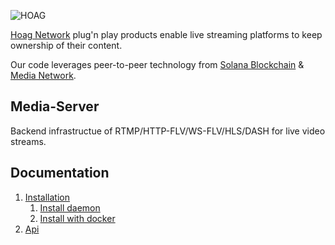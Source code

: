 
![HOAG](https://hoag.network/images/hoag-bars-square.gif)


[Hoag Network](https://hoag.network) plug'n play products enable live streaming platforms to keep ownership of their content.

Our code leverages peer-to-peer technology from [Solana Blockchain](https://solana.com) & [Media Network](https://media.network).

## Media-Server

Backend infrastructue of RTMP/HTTP-FLV/WS-FLV/HLS/DASH for live video streams.


## Documentation

1. [Installation](./docs)
	1. [Install daemon](./docs/installation.md)
	2. [Install with docker](.docs/installation_docker.md)
2. [Api](./docs/api.md)